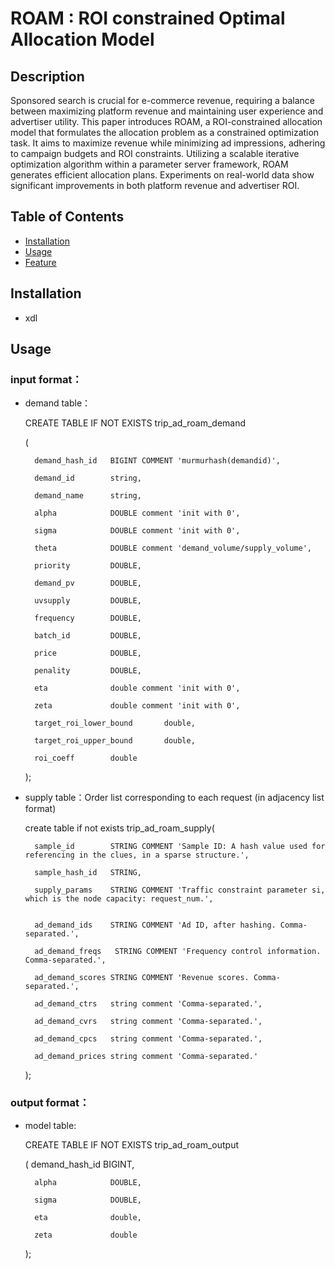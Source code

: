 # ROAM : ROI constrained Optimal Allocation Model


## Description

Sponsored search is crucial for e-commerce revenue, requiring a balance between maximizing platform revenue and maintaining user experience and advertiser utility. This paper introduces ROAM, a ROI-constrained allocation model that formulates the allocation problem as a constrained optimization task. It aims to maximize revenue while minimizing ad impressions, adhering to campaign budgets and ROI constraints. Utilizing a scalable iterative optimization algorithm within a parameter server framework, ROAM generates efficient allocation plans. Experiments on real-world data show significant improvements in both platform revenue and advertiser ROI.

## Table of Contents
- [Installation](#Installation)
- [Usage](#Usage)    
- [Feature](#Feature)

## Installation

* xdl

## Usage

### input format：

* demand table：

    CREATE TABLE IF NOT EXISTS trip_ad_roam_demand
    
    (
    
        demand_hash_id   BIGINT COMMENT 'murmurhash(demandid)',
        
        demand_id        string,
        
        demand_name      string,
        
        alpha            DOUBLE comment 'init with 0',
        
        sigma            DOUBLE comment 'init with 0',
        
        theta            DOUBLE comment 'demand_volume/supply_volume',
        
        priority         DOUBLE,
        
        demand_pv        DOUBLE,
        
        uvsupply         DOUBLE,
        
        frequency        DOUBLE,
        
        batch_id         DOUBLE,
        
        price            DOUBLE,
        
        penality         DOUBLE,
        
        eta              double comment 'init with 0',
        
        zeta             double comment 'init with 0',
        
        target_roi_lower_bound       double,
        
        target_roi_upper_bound       double,
        
        roi_coeff        double
        
    );

* supply table：Order list corresponding to each request (in adjacency list format)

    create table if not exists trip_ad_roam_supply(
    
        sample_id        STRING COMMENT 'Sample ID: A hash value used for referencing in the clues, in a sparse structure.',
        
        sample_hash_id   STRING,
        
        supply_params    STRING COMMENT 'Traffic constraint parameter si, which is the node capacity: request_num.',
        

        ad_demand_ids    STRING COMMENT 'Ad ID, after hashing. Comma-separated.',
        
        ad_demand_freqs   STRING COMMENT 'Frequency control information. Comma-separated.',
        
        ad_demand_scores STRING COMMENT 'Revenue scores. Comma-separated.',
        
        ad_demand_ctrs   string comment 'Comma-separated.',
        
        ad_demand_cvrs   string comment 'Comma-separated.',
        
        ad_demand_cpcs   string comment 'Comma-separated.',
        
        ad_demand_prices string comment 'Comma-separated.'
        
    );


### output format：

* model table:

    CREATE TABLE IF NOT EXISTS trip_ad_roam_output
    
    (
        demand_hash_id   BIGINT,
        
        alpha            DOUBLE,
        
        sigma            DOUBLE,
        
        eta              double,
        
        zeta             double
        
    );

